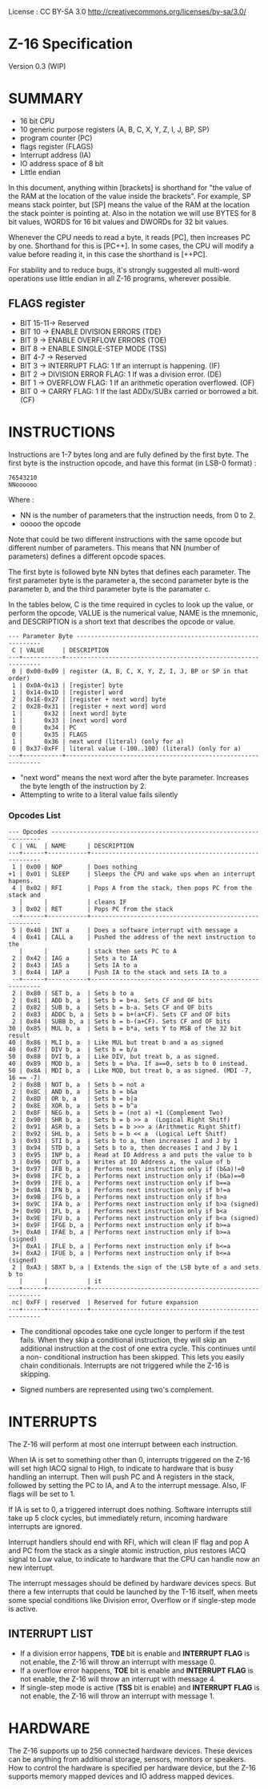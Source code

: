 License : CC BY-SA 3.0 http://creativecommons.org/licenses/by-sa/3.0/

Z-16 Specification
=====================
Version 0.3 (WIP)


SUMMARY
=======

* 16 bit CPU
* 10 generic purpose registers (A, B, C, X, Y, Z, I, J, BP, SP)
* program counter (PC)
* flags register (FLAGS)
* Interrupt address (IA)
* IO address space of 8 bit
* Little endian

In this document, anything within [brackets] is shorthand for "the value of the
RAM at the location of the value inside the brackets". For example, SP means
stack pointer, but [SP] means the value of the RAM at the location the stack
pointer is pointing at. Also in the notation we will use
BYTES for 8 bit values, WORDS for 16 bit values and DWORDs for 32 bit values. 

Whenever the CPU needs to read a byte, it reads [PC], then increases PC by one.
Shorthand for this is [PC++]. In some cases, the CPU will modify a value before
reading it, in this case the shorthand is [++PC].

For stability and to reduce bugs, it's strongly suggested all multi-word
operations use little endian in all Z-16 programs, wherever possible.


FLAGS register
--------------

- BIT 15-11-> Reserved
- BIT 10 -> ENABLE DIVISION ERRORS (TDE)
- BIT 9 -> ENABLE OVERFLOW ERRORS (TOE)
- BIT 8 -> ENABLE SINGLE-STEP MODE (TSS)
- BIT 4-7 -> Reserved
- BIT 3 -> INTERRUPT FLAG: 1 If an interrupt is happening. (IF)
- BIT 2 -> DIVISION ERROR FLAG: 1 If was a division error. (DE)
- BIT 1 -> OVERFLOW FLAG: 1 If an arithmetic operation overflowed. (OF)
- BIT 0 -> CARRY FLAG: 1 If the last ADDx/SUBx carried or borrowed a bit. (CF)


INSTRUCTIONS
============

Instructions are 1-7 bytes long and are fully defined by the first byte.
The first byte is the instruction opcode, and have this format (in LSB-0 
format) :

    76543210
    NNoooooo

Where :

- NN is the number of parameters that the instruction needs, from 0 to 2.
- ooooo the opcode

Note that could be two different instructions with the same opcode but different number of parameters. This means that NN (number of parameters) defines a different opcode spaces.

The first byte is followed byte NN bytes that defines each parameter. The first
parameter byte is the parameter a, the second parameter byte is the parameter 
b, and the third parameter byte is the paramater c.

In the tables below, C is the time required in cycles to look up the value, or
perform the opcode, VALUE is the numerical value, NAME is the mnemonic, and
DESCRIPTION is a short text that describes the opcode or value.


    --- Parameter Byte ------------------------------------------------------------
     C | VALUE     | DESCRIPTION
    ---+-----------+---------------------------------------------------------------
     0 | 0x00-0x09 | register (A, B, C, X, Y, Z, I, J, BP or SP in that order)
     1 | 0x0A-0x13 | [register] byte
     1 | 0x14-0x1D | [register] word
     2 | 0x1E-0x27 | [register + next word] byte
     2 | 0x28-0x31 | [register + next word] word
     1 |      0x32 | [next word] byte
     1 |      0x33 | [next word] word
     0 |      0x34 | PC
     0 |      0x35 | FLAGS
     1 |      0x36 | next word (literal) (only for a)
     0 | 0x37-0xFF | literal value (-100..100) (literal) (only for a)
    ---+-----------+---------------------------------------------------------------
  
* "next word" means the next word after the byte parameter. Increases the byte
  length of the instruction by 2.
* Attempting to write to a literal value fails silently

### Opcodes List

    --- Opcodes -------------------------------------------------------------------
     C | VAL  | NAME      | DESCRIPTION
    ---+------+-----------+--------------------------------------------------------
     1 | 0x00 | NOP       | Does nothing
    +1 | 0x01 | SLEEP     | Sleeps the CPU and wake ups when an interrupt hapens.
     4 | 0x02 | RFI       | Pops A from the stack, then pops PC from the stack and
       |      |           | cleans IF
     3 | 0x02 | RET       | Pops PC from the stack
     --+------+-----------+--------------------------------------------------------
     5 | 0x40 | INT a     | Does a software interrupt with message a
     4 | 0x41 | CALL a    | Pushed the address of the next instruction to the
       |      |           | stack then sets PC to A
     2 | 0x42 | IAG a     | Sets a to IA  
     2 | 0x43 | IAS a     | Sets IA to a  
     3 | 0x44 | IAP a     | Push IA to the stack and sets IA to a
     --+------+-----------+--------------------------------------------------------
     2 | 0x80 | SET b, a  | Sets b to a
     2 | 0x81 | ADD b, a  | Sets b = b+a. Sets CF and OF bits
     2 | 0x82 | SUB b, a  | Sets b = b-a. Sets CF and OF bits
     2 | 0x83 | ADDC b, a | Sets b = b+(a+CF). Sets CF and OF bits
     2 | 0x84 | SUBB b, a | Sets b = b-(a+CF). Sets CF and OF bits
    30 | 0x85 | MUL b, a  | Sets b = b*a, sets Y to MSB of the 32 bit result
    40 | 0x86 | MLI b, a  | Like MUL but treat b and a as signed
    40 | 0x87 | DIV b, a  | Sets b = b/a
    50 | 0x88 | DVI b, a  | Like DIV, but treat b, a as signed.
    40 | 0x89 | MOD b, a  | Sets b = b%a. If a==0, sets b to 0 instead.
    50 | 0x8A | MDI b, a  | Like MOD, but treat b, a as signed. (MDI -7, 16 == -7)
     2 | 0x8B | NOT b, a  | Sets b = not a
     2 | 0x8C | AND b, a  | Sets b = b&a
     2 | 0x8D | OR b, a   | Sets b = b|a
     2 | 0x8E | XOR b, a  | Sets b = b^a
     2 | 0x8F | NEG b, a  | Sets b = (not a) +1 (Complement Two)
     2 | 0x90 | SHR b, a  | Sets b = b >> a  (Logical Right Shitf)
     2 | 0x91 | ASR b, a  | Sets b = b >>> a (Arithmetic Right Shitf)
     2 | 0x92 | SHL b, a  | Sets b = b << a  (Logical Left Shitf)
     3 | 0x93 | STI b, a  | Sets b to a, then increases I and J by 1
     3 | 0x94 | STD b, a  | Sets b to a, then decreases I and J by 1
     3 | 0x95 | INP b, a  | Read at IO Address a and puts the value to b
     3 | 0x96 | OUT b, a  | Writes at IO Address a, the value of b
     3+| 0x97 | IFB b, a  | Performs next instruction only if (b&a)!=0
     3+| 0x98 | IFC b, a  | Performs next instruction only if (b&a)==0
     3+| 0x99 | IFE b, a  | Performs next instruction only if b==a 
     3+| 0x9A | IFN b, a  | Performs next instruction only if b!=a 
     3+| 0x9B | IFG b, a  | Performs next instruction only if b>a 
     3+| 0x9C | IFA b, a  | Performs next instruction only if b>a (signed)
     3+| 0x9D | IFL b, a  | Performs next instruction only if b<a 
     3+| 0x9E | IFU b, a  | Performs next instruction only if b<a (signed)
     3+| 0x9F | IFGE b, a | Performs next instruction only if b>=a 
     3+| 0xA0 | IFAE b, a | Performs next instruction only if b>=a (signed)
     3+| 0xA1 | IFLE b, a | Performs next instruction only if b<=a 
     3+| 0xA2 | IFUE b, a | Performs next instruction only if b<=a (signed)
     2 | 0xA3 | SBXT b, a | Extends the sign of the LSB byte of a and sets b to
       |      |           | it
    ---+------+-----------+--------------------------------------------------------
     nc| 0xFF | reserved  | Reserved for future expansion  
    ---+------+-----------+--------------------------------------------------------

* The conditional opcodes take one cycle longer to perform if the test fails.
  When they skip a conditional instruction, they will skip an additional
  instruction at the cost of one extra cycle. This continues until a non-
  conditional instruction has been skipped. This lets you easily chain
  conditionals. Interrupts are not triggered while the Z-16 is skipping.
    
* Signed numbers are represented using two's complement.


INTERRUPTS
==========

The Z-16 will perform at most one interrupt between each instruction.

When IA is set to something other than 0, interrupts triggered on the Z-16
will set high IACQ signal to High, to indicate to hardware that is busy handling
an interrupt. Then will push PC and A registers in the stack, followed by 
setting the PC to IA, and A to the interrupt message. Also, IF flags will be set
to 1.
 
If IA is set to 0, a triggered interrupt does nothing. Software interrupts still
take up 5 clock cycles, but immediately return, incoming hardware interrupts
are ignored. 

Interrupt handlers should end with RFI, which will clean IF flag and pop A and 
PC from the stack as a single atomic instruction, plus restores IACQ signal to 
Low value, to indicate to hardware that the CPU can handle now an
new interrupt.

The interrupt messages should be defined by hardware devices specs. But there a
few interrupts that could be launched by the T-16 itself, when meets some
special conditions like Division error, Overflow or if single-step mode is
active.


INTERRUPT LIST
--------------

- If a division error happens, **TDE** bit is enable and **INTERRUPT FLAG** is not enable, the Z-16 will throw an interrupt with message 0.
- If a overflow error happens, **TOE** bit is enable and **INTERRUPT FLAG** is not enable, the Z-16 will throw an interrupt with message 4.
- If single-step mode is active (**TSS** bit is enable) and **INTERRUPT FLAG** is not enable, the Z-16 will throw an interrupt with message 1.

HARDWARE
========   

The Z-16 supports up to 256 connected hardware devices. These devices can
be anything from additional storage, sensors, monitors or speakers.
How to control the hardware is specified per hardware device, but the Z-16
supports memory mapped devices and IO address mapped devices.

